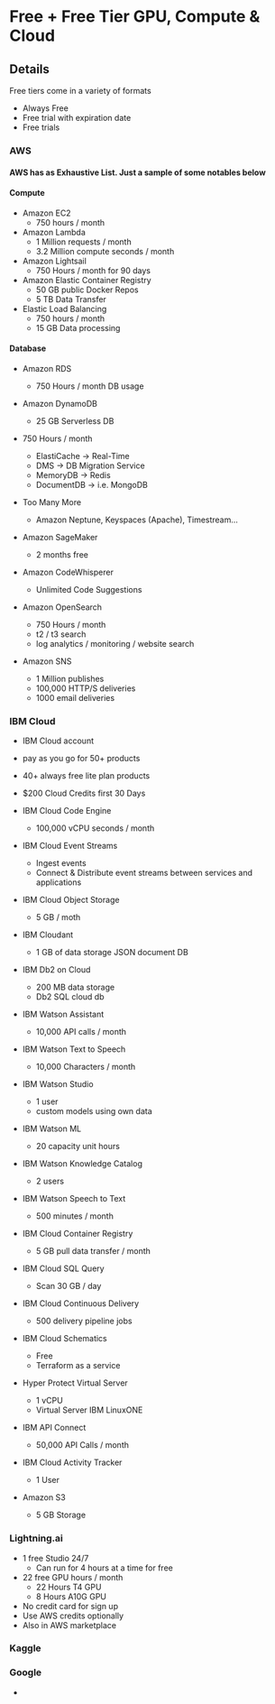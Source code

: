 # Free + Free Tier GPU, Compute & Cloud

## Details

Free tiers come in a variety of formats
- Always Free
- Free trial with expiration date
- Free trials

### AWS

#### AWS has as **Exhaustive List**. Just a sample of some notables below

#### Compute

- Amazon EC2
  - 750 hours / month
- Amazon Lambda
  - 1 Million requests / month
  - 3.2 Million compute seconds / month
- Amazon Lightsail
  - 750 Hours / month for 90 days
- Amazon Elastic Container Registry
  - 50 GB public Docker Repos
  - 5 TB Data Transfer
- Elastic Load Balancing
  - 750 hours / month
  - 15 GB Data processing

#### Database
- Amazon RDS
  - 750 Hours / month DB usage
- Amazon DynamoDB
  - 25 GB Serverless DB
- 750 Hours / month
  - ElastiCache -> Real-Time
  - DMS -> DB Migration Service
  - MemoryDB -> Redis
  - DocumentDB -> i.e. MongoDB
- Too Many More
  - Amazon Neptune, Keyspaces (Apache), Timestream...

- Amazon SageMaker
  - 2 months free
- Amazon CodeWhisperer
  - Unlimited Code Suggestions
- Amazon OpenSearch
  - 750 Hours / month
  - t2 / t3 search
  - log analytics / monitoring / website search
- Amazon SNS
  - 1 Million publishes
  - 100,000 HTTP/S deliveries
  - 1000 email deliveries

### IBM Cloud
- IBM Cloud account
- pay as you go for 50+ products
- 40+ always free lite plan products
- $200 Cloud Credits first 30 Days
- IBM Cloud Code Engine
  - 100,000 vCPU seconds / month
- IBM Cloud Event Streams
  - Ingest events
  - Connect & Distribute event streams between services and applications
- IBM Cloud Object Storage
  - 5 GB / moth
- IBM Cloudant
  - 1 GB of data storage JSON document DB
- IBM Db2 on Cloud
  - 200 MB data storage
  - Db2 SQL cloud db
- IBM Watson Assistant
  - 10,000 API calls / month
- IBM Watson Text to Speech
  - 10,000 Characters / month
- IBM Watson Studio
  - 1 user
  - custom models using own data
- IBM Watson ML
  - 20 capacity unit hours
- IBM Watson Knowledge Catalog
  - 2 users
- IBM Watson Speech to Text
  - 500 minutes / month
- IBM Cloud Container Registry
  - 5 GB pull data transfer / month
- IBM Cloud SQL Query
  - Scan 30 GB / day
- IBM Cloud Continuous Delivery
  - 500 delivery pipeline jobs
- IBM Cloud Schematics
  - Free
  - Terraform as a service
- Hyper Protect Virtual Server
  - 1 vCPU
  - Virtual Server IBM LinuxONE
- IBM API Connect
  - 50,000 API Calls / month
- IBM Cloud Activity Tracker
  - 1 User

- Amazon S3
  - 5 GB Storage
### Lightning.ai

- 1 free Studio 24/7
  - Can run for 4 hours at a time for free
- 22 free GPU hours / month
  - 22 Hours T4 GPU
  - 8 Hours A10G GPU
- No credit card for sign up
- Use AWS credits optionally
- Also in AWS marketplace

### Kaggle
### Google
  -
